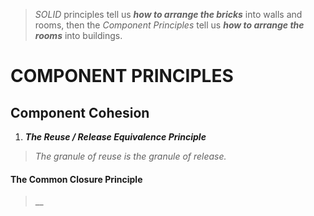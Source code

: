 > _SOLID_ principles tell us _**how to arrange the bricks**_ into walls and rooms, then the _Component Principles_ tell us _**how to arrange the rooms**_ into buildings. 
# COMPONENT PRINCIPLES 

## Component Cohesion

1. _**The Reuse / Release Equivalence Principle**_
> _The granule of reuse is the granule of release._
#### The Common Closure Principle 


> __
<!--stackedit_data:
eyJoaXN0b3J5IjpbNDkzNzg2MTMzLDk4ODA3Mzk3OCwxMjYwNz
U4NTI0XX0=
-->